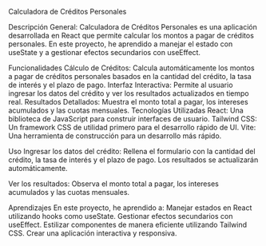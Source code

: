 Calculadora de Créditos Personales

Descripción General:
Calculadora de Créditos Personales es una aplicación desarrollada en React que permite calcular los montos a pagar de créditos personales. En este proyecto, he aprendido a manejar el estado con useState y a gestionar efectos secundarios con useEffect.

Funcionalidades
Cálculo de Créditos: Calcula automáticamente los montos a pagar de créditos personales basados en la cantidad del crédito, la tasa de interés y el plazo de pago.
Interfaz Interactiva: Permite al usuario ingresar los datos del crédito y ver los resultados actualizados en tiempo real.
Resultados Detallados: Muestra el monto total a pagar, los intereses acumulados y las cuotas mensuales.
Tecnologías Utilizadas
React: Una biblioteca de JavaScript para construir interfaces de usuario.
Tailwind CSS: Un framework CSS de utilidad primero para el desarrollo rápido de UI.
Vite: Una herramienta de construcción para un desarrollo más rápido.

Uso
Ingresar los datos del crédito:
Rellena el formulario con la cantidad del crédito, la tasa de interés y el plazo de pago.
Los resultados se actualizarán automáticamente.

Ver los resultados:
Observa el monto total a pagar, los intereses acumulados y las cuotas mensuales.

Aprendizajes
En este proyecto, he aprendido a:
Manejar estados en React utilizando hooks como useState.
Gestionar efectos secundarios con useEffect.
Estilizar componentes de manera eficiente utilizando Tailwind CSS.
Crear una aplicación interactiva y responsiva.
